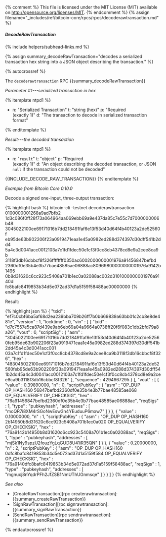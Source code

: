 {% comment %}
This file is licensed under the MIT License (MIT) available on
http://opensource.org/licenses/MIT.
{% endcomment %}
{% assign filename="_includes/ref/bitcoin-core/rpcs/rpcs/decoderawtransaction.md" %}

##### DecodeRawTransaction
{% include helpers/subhead-links.md %}

{% assign summary_decodeRawTransaction="decodes a serialized transaction hex string into a JSON object describing the transaction." %}

{% autocrossref %}

The `decoderawtransaction` RPC {{summary_decodeRawTransaction}}

*Parameter #1---serialized transaction in hex*

{% itemplate ntpd1 %}
- n: "Serialized Transaction"
  t: "string (hex)"
  p: "Required<br>(exactly 1)"
  d: "The transaction to decode in serialized transaction format"

{% enditemplate %}

*Result---the decoded transaction*

{% itemplate ntpd1 %}
- n: "`result`"
  t: "object"
  p: "Required<br>(exactly 1)"
  d: "An object describing the decoded transaction, or JSON `null` if the transaction could not be decoded"

{{INCLUDE_DECODE_RAW_TRANSACTION}}
{% enditemplate %}

*Example from Bitcoin Core 0.10.0*

Decode a signed one-input, three-output transaction:

{% highlight bash %}
bitcoin-cli -testnet decoderawtransaction 0100000001268a9ad7bfb2\
1d3c086f0ff28f73a064964aa069ebb69a9e437da85c7e55c7d7000000006b48\
3045022100ee69171016b7dd218491faf6e13f53d40d64f4b40123a2de52560f\
eb95de63b902206f23a0919471eaa1e45a0982ed288d374397d30dff541b2dd4\
5a4c3d0041acc0012103a7c1fd1fdec50e1cf3f0cc8cb4378cd8e9a2cee8ca9b\
3118f3db16cbbcf8f326ffffffff0350ac6002000000001976a91456847befbd\
2360df0e35b4e3b77bae48585ae06888ac80969800000000001976a9142b1495\
0b8d31620c6cc923c5408a701b1ec0a02088ac002d3101000000001976a9140d\
fc8bafc8419853b34d5e072ad37d1a5159f58488ac00000000
{% endhighlight %}

Result:

{% highlight json %}
{
    "txid" : "ef7c0cbf6ba5af68d2ea239bba709b26ff7b0b669839a63bb01c2cb8e8de481e",
    "version" : 1,
    "locktime" : 0,
    "vin" : [
        {
            "txid" : "d7c7557e5ca87d439e9ab6eb69a04a9664a0738ff20f6f083c1db2bfd79a8a26",
            "vout" : 0,
            "scriptSig" : {
                "asm" : "3045022100ee69171016b7dd218491faf6e13f53d40d64f4b40123a2de52560feb95de63b902206f23a0919471eaa1e45a0982ed288d374397d30dff541b2dd45a4c3d0041acc001 03a7c1fd1fdec50e1cf3f0cc8cb4378cd8e9a2cee8ca9b3118f3db16cbbcf8f326",
                "hex" : "483045022100ee69171016b7dd218491faf6e13f53d40d64f4b40123a2de52560feb95de63b902206f23a0919471eaa1e45a0982ed288d374397d30dff541b2dd45a4c3d0041acc0012103a7c1fd1fdec50e1cf3f0cc8cb4378cd8e9a2cee8ca9b3118f3db16cbbcf8f326"
            },
            "sequence" : 4294967295
        }
    ],
    "vout" : [
        {
            "value" : 0.39890000,
            "n" : 0,
            "scriptPubKey" : {
                "asm" : "OP_DUP OP_HASH160 56847befbd2360df0e35b4e3b77bae48585ae068 OP_EQUALVERIFY OP_CHECKSIG",
                "hex" : "76a91456847befbd2360df0e35b4e3b77bae48585ae06888ac",
                "reqSigs" : 1,
                "type" : "pubkeyhash",
                "addresses" : [
                    "moQR7i8XM4rSGoNwEsw3h4YEuduuP6mxw7"
                ]
            }
        },
        {
            "value" : 0.10000000,
            "n" : 1,
            "scriptPubKey" : {
                "asm" : "OP_DUP OP_HASH160 2b14950b8d31620c6cc923c5408a701b1ec0a020 OP_EQUALVERIFY OP_CHECKSIG",
                "hex" : "76a9142b14950b8d31620c6cc923c5408a701b1ec0a02088ac",
                "reqSigs" : 1,
                "type" : "pubkeyhash",
                "addresses" : [
                    "mjSk1Ny9spzU2fouzYgLqGUD8U41iR35QN"
                ]
            }
        },
        {
            "value" : 0.20000000,
            "n" : 2,
            "scriptPubKey" : {
                "asm" : "OP_DUP OP_HASH160 0dfc8bafc8419853b34d5e072ad37d1a5159f584 OP_EQUALVERIFY OP_CHECKSIG",
                "hex" : "76a9140dfc8bafc8419853b34d5e072ad37d1a5159f58488ac",
                "reqSigs" : 1,
                "type" : "pubkeyhash",
                "addresses" : [
                    "mgnucj8nYqdrPFh2JfZSB1NmUThUGnmsqe"
                ]
            }
        }
    ]
}
{% endhighlight %}

*See also*

* [CreateRawTransaction][rpc createrawtransaction]: {{summary_createRawTransaction}}
* [SignRawTransaction][rpc signrawtransaction]: {{summary_signRawTransaction}}
* [SendRawTransaction][rpc sendrawtransaction]: {{summary_sendRawTransaction}}

{% endautocrossref %}

